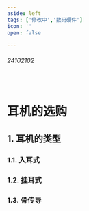 ```yaml
---
aside: left
tags: ['修改中','数码硬件']
icon: ''
open: false

---
```

 
###### 24102102 
 
<br/>
 

# 耳机的选购 

## 1. 耳机的类型  

### 1.1. 入耳式

### 1.2. 挂耳式

### 1.3. 骨传导 


